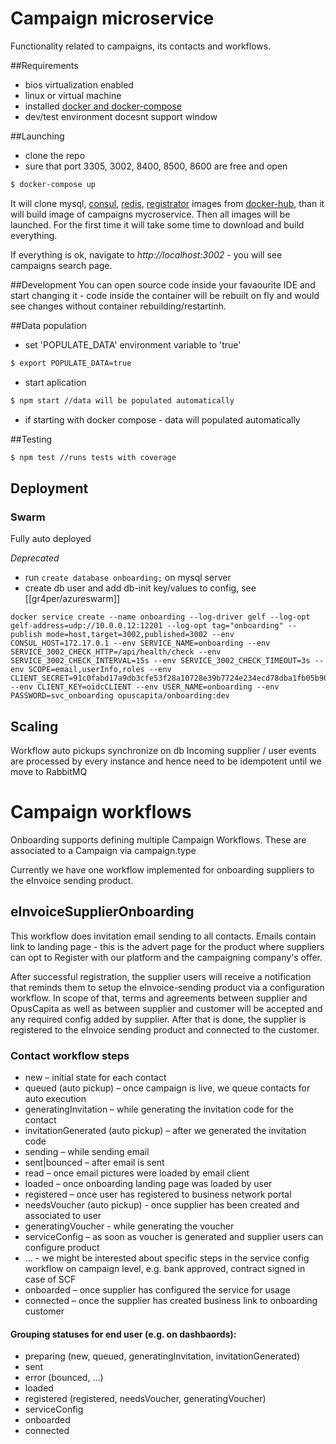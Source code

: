 # Campaign microservice
Functionality related to campaigns, its contacts and workflows.

##Requirements
- bios virtualization enabled
- linux or virtual machine
- installed [docker and docker-compose](https://www.docker.com/)
- dev/test environment docesnt support window

##Launching
- clone the repo
- sure that port 3305, 3002, 8400, 8500, 8600 are free and open
```bash
$ docker-compose up
```
It will clone mysql, [consul](https://www.consul.io/), [redis](https://redis.io/), [registrator](http://gliderlabs.com/registrator/latest/) images from [docker-hub](https://hub.docker.com/), than it will build image of campaigns mycroservice. Then all images will be launched. For the first time it will take some time to download and build everything.

If everything is ok, navigate to _http://localhost:3002_ - you will see campaigns search page.

##Development
You can open source code inside your favaourite IDE and start changing it - code inside
the container will be rebuilt on fly and would see changes without container rebuilding/restartinh.

##Data population
- set 'POPULATE_DATA' environment variable to 'true'  
```bash
$ export POPULATE_DATA=true
```
- start aplication
```bash
$ npm start //data will be populated automatically
```
- if starting with docker compose - data will populated automatically

##Testing
```bash
$ npm test //runs tests with coverage
```

## Deployment
### Swarm
Fully auto deployed

*Deprecated*
* run `create database onboarding;` on mysql server
* create db user and add db-init key/values to config, see [[gr4per/azureswarm]]
```
docker service create --name onboarding --log-driver gelf --log-opt gelf-address=udp://10.0.0.12:12201 --log-opt tag="onboarding" --publish mode=host,target=3002,published=3002 --env CONSUL_HOST=172.17.0.1 --env SERVICE_NAME=onboarding --env SERVICE_3002_CHECK_HTTP=/api/health/check --env SERVICE_3002_CHECK_INTERVAL=15s --env SERVICE_3002_CHECK_TIMEOUT=3s --env SCOPE=email,userInfo,roles --env CLIENT_SECRET=91c0fabd17a9db3cfe53f28a10728e39b7724e234ecd78dba1fb05b909fb4ed98c476afc50a634d52808ad3cb2ea744bc8c3b45b7149ec459b5c416a6e8db242 --env CLIENT_KEY=oidcCLIENT --env USER_NAME=onboarding --env PASSWORD=svc_onboarding opuscapita/onboarding:dev
```

## Scaling

Workflow auto pickups synchronize on db
Incoming supplier / user events are processed by every instance and hence need
to be idempotent until we move to RabbitMQ

# Campaign workflows

Onboarding supports defining multiple Campaign Workflows.
These are associated to a Campaign via campaign.type

Currently we have one workflow implemented for onboarding suppliers
to the eInvoice sending product.

## eInvoiceSupplierOnboarding

This workflow does invitation email sending to all contacts.
Emails contain link to landing page - this is the advert page for the product
where suppliers can opt to Register with our platform and the campaigning company's offer.

After successful registration, the supplier users will receive a notification
that reminds them to setup the eInvoice-sending product via a configuration workflow.
In scope of that, terms and agreements between supplier and OpusCapita as well as between supplier and customer will be accepted and any required config added by supplier.
After that is done, the supplier is registered to the eInvoice sending product and connected to the customer.

### Contact workflow steps
* new – initial state for each contact
* queued (auto pickup) – once campaign is live, we queue contacts for auto execution
* generatingInvitation – while generating the invitation code for the contact
* invitationGenerated (auto pickup) – after we generated the invitation code
* sending – while sending email
* sent|bounced – after email is sent
* read – once email pictures were loaded by email client
* loaded – once onboarding landing page was loaded by user
* registered – once user has registered to business network portal
* needsVoucher (auto pickup) - once supplier has been created and associated to user
* generatingVoucher - while generating the voucher
* serviceConfig – as soon as voucher is generated and supplier users can configure product
* … - we might be interested about specific steps in the service config workflow on campaign level, e.g. bank approved, contract signed in case of SCF
* onboarded – once supplier has configured the service for usage
* connected – once the supplier has created business link to onboarding customer

#### Grouping statuses for end user (e.g. on dashbaords):
* preparing (new, queued, generatingInvitation, invitationGenerated)
* sent
* error (bounced, …)
* loaded
* registered (registered, needsVoucher, generatingVoucher)
* serviceConfig
* onboarded
* connected
